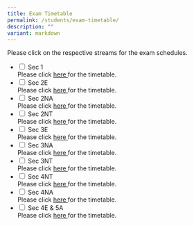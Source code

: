 ```yaml
---
title: Exam Timetable
permalink: /students/exam-timetable/
description: ""
variant: markdown
---
```

Please click on the respective streams for the exam schedules.

<ul class="jekyllcodex_accordion">
	
<li>
    <input type="checkbox" id="accordion4">
    <label for="accordion4">Sec 1</label>
    <div>
      Please click <a href="/files/Exam%20Timetable/2024_EOY_Sec_1.pdf">here </a> for the timetable.
    </div>
	</li>
			<li>
    <input type="checkbox" id="accordion5">
    <label for="accordion5">Sec 2E</label>
    <div>
      Please click <a href="/files/Exam%20Timetable/2024_EOY_2E.pdf">here </a> for the timetable.
    </div>
	</li>
			<li>
    <input type="checkbox" id="accordion6">
    <label for="accordion6">Sec 2NA</label>
    <div>
      Please click <a href="/files/Exam%20Timetable/2024_EOY_2NA.pdf">here </a> for the timetable.
    </div>
	</li>
				<li>
    <input type="checkbox" id="accordion7">
    <label for="accordion7">Sec 2NT</label>
    <div>
      Please click <a href="/files/Exam%20Timetable/2024_EOY_2NT.pdf">here </a> for the timetable.
    </div>
	</li>
					<li>
    <input type="checkbox" id="accordion8">
    <label for="accordion8">Sec 3E</label>
    <div>
      Please click <a href="/files/Exam%20Timetable/2024_EOY_3E.pdf">here </a> for the timetable.
    </div>
	</li>
						<li>
    <input type="checkbox" id="accordion9">
    <label for="accordion9">Sec 3NA</label>
    <div>
      Please click <a href="/files/Exam%20Timetable/2024_EOY_3NA.pdf">here </a> for the timetable.
    </div>
	</li>
							<li>
    <input type="checkbox" id="accordion10">
    <label for="accordion10">Sec 3NT</label>
    <div>
      Please click <a href="/files/Exam%20Timetable/2024_EOY_3NT.pdf">here </a> for the timetable.
    </div>
	</li>
		<li>
    <input type="checkbox" id="accordion1">
    <label for="accordion1">Sec 4NT</label>
    <div>
			Please click <a href="/files/Exam%20Timetable/2024_GCE_NT_Prelim_Timetable.pdf">here </a> for the timetable.
    </div>
	</li>
	<li>
    <input type="checkbox" id="accordion2">
    <label for="accordion2">Sec 4NA</label>
    <div>
      Please click <a href="/files/Exam%20Timetable/2025_Sec_4NA_Prelim_Exam_TT_020725.pdf">here </a> for the timetable.
    </div>
	</li>
	<li>
    <input type="checkbox" id="accordion3">
    <label for="accordion3">Sec 4E &amp; 5A</label>
    <div>
      Please click <a href="/files/Exam%20Timetable/2024_GCE_O_Level_Prelim_Timetable.pdf">here </a> for the timetable.
    </div>
	</li>
	</ul>